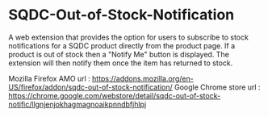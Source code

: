 # SQDC-Out-of-Stock-Notification
A web extension that provides the option for users to subscribe to stock notifications for a SQDC product directly from the product page. If a product is out of stock then a "Notify Me" button is displayed. The extension will then notify them once the item has returned to stock.

Mozilla Firefox AMO url : https://addons.mozilla.org/en-US/firefox/addon/sqdc-out-of-stock-notification/
Google Chrome store url : https://chrome.google.com/webstore/detail/sqdc-out-of-stock-notific/llgnjenjokhagmagnoaikpnndbfjhlpj